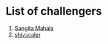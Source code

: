 # List of challengers


1. [Sangita Mahala](https://github.com/sangita9853)
2. [shivscaler](http://github.com/shivscaler)
